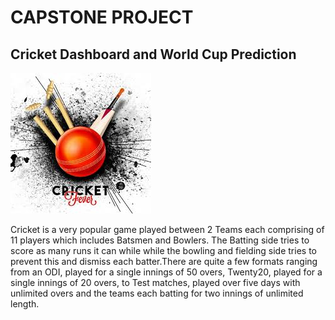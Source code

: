 # CAPSTONE PROJECT
## Cricket Dashboard and World Cup Prediction

![](/data/logo.jpg)

Cricket is a very popular game played between 2 Teams each comprising of 11 players which includes Batsmen and Bowlers. The Batting side tries to score as many runs it can while while the bowling and fielding side tries to prevent this and dismiss each batter.There are quite a few formats ranging from an ODI, played for a single innings of 50 overs, Twenty20, played for a single innings of 20 overs, to Test matches, played over five days with unlimited overs and the teams each batting for two innings of unlimited length.
